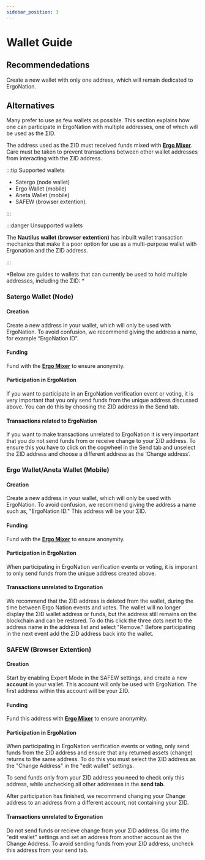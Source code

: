 ```yaml
---
sidebar_position: 3
---
```


# Wallet Guide

## Recommendedations

Create a new wallet with only one address, which will remain dedicated to ErgoNation.

## Alternatives

Many prefer to use as few wallets as possible. This section explains how one can participate in ErgoNation with multiple addresses, one of which will be used as the ΣID. 

The address used as the ΣID must received funds mixed with **[Ergo Mixer](https://github.com/ergoMixer/ergoMixBack/releases)**. Care must be taken to prevent transactions between other wallet addresses from interacting with the ΣID address. 

:::tip Supported wallets

- Satergo (node wallet)
- Ergo Wallet (mobile)
- Aneta Wallet (mobile)
- SAFEW (browser extention).

:::

:::danger Unsupported wallets

The **Nautilus wallet (browser extention)** has inbuilt wallet transaction mechanics that make it a poor option for use as a multi-purpose wallet with Ergonation and the ΣID address.

:::


*Below are guides to wallets that can currently be used to hold multiple addresses, including the ΣID: *

### Satergo Wallet (Node)

#### Creation
Create a new address in your wallet, which will only be used with ErgoNation. To avoid confusion, we recommend giving the address a name, for example “ErgoNation ID”.

#### Funding
Fund with the **[Ergo Mixer](https://github.com/ergoMixer/ergoMixBack/releases)** to ensure anonymity.

#### Participation in ErgoNation 
If you want to participate in an ErgoNation verification event or voting, it is very important that you only send funds from the unique address discussed above. You can do this by choosing the ΣID address in the Send tab.

#### Transactions related to ErgoNation
If you want to make transactions unrelated to ErgoNation it is very important that you do not send funds from or receive change to your ΣID address. To ensure this you have to click on the cogwheel in the Send tab and unselect the ΣID address and choose a different address as the ‘Change address’.

### Ergo Wallet/Aneta Wallet (Mobile)

#### Creation
Create a new address in your wallet, which will only be used with ErgoNation. To avoid confusion, we recommend giving the address a name such as, "ErgoNation ID." This address will be your ΣID.

#### Funding
Fund with the **[Ergo Mixer](https://github.com/ergoMixer/ergoMixBack/releases)** to ensure anonymity.

#### Participation in ErgoNation 
When participating in ErgoNation verification events or voting, it is imporant to only send funds from the unique address created above. 

#### Transactions unrelated to Ergonation
We recommend that the ΣID address is deleted from the wallet, during the time between Ergo Nation events and votes. The wallet will no longer display the ΣID wallet address or funds, but the address still remains on the blockchain and can be restored.
To do this click the three dots next to the address name in the address list and select "Remove."
Before participating in the next event add the ΣID address back into the wallet. 

### SAFEW (Browser Extention)

#### Creation
Start by enabling Expert Mode in the SAFEW settings, and create a new **account** in your wallet. This account will only be used with ErgoNation. The first address within this account will be your ΣID.

#### Funding
Fund this address with **[Ergo Mixer](https://github.com/ergoMixer/ergoMixBack/releases)** to ensure anonymity.

#### Participation in ErgoNation
When participating in ErgoNation verification events or voting, only send funds from the ΣID address and ensure that any returned assets (change) returns to the same address. To do this you must select the ΣID address as the "Change Address" in the "edit wallet" settings. 

To send funds only from your ΣID address you need to check only this address, while unchecking all other addresses in the **send tab**. 

After participation has finished, we recommend changing your Change address to an address from a different account, not containing your ΣID.


#### Transactions unrelated to Ergonation
Do not send funds or recieve change from your ΣID address. Go into the "edit wallet" settings and set an address from another account as the Change Address. To avoid sending funds from your ΣID address, uncheck this address from your send tab.


